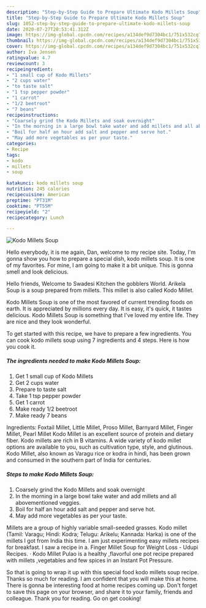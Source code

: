 ```yaml
---
description: "Step-by-Step Guide to Prepare Ultimate Kodo Millets Soup"
title: "Step-by-Step Guide to Prepare Ultimate Kodo Millets Soup"
slug: 1052-step-by-step-guide-to-prepare-ultimate-kodo-millets-soup
date: 2020-07-27T20:53:41.312Z
image: https://img-global.cpcdn.com/recipes/a134def9d7304bc1/751x532cq70/kodo-millets-soup-recipe-main-photo.jpg
thumbnail: https://img-global.cpcdn.com/recipes/a134def9d7304bc1/751x532cq70/kodo-millets-soup-recipe-main-photo.jpg
cover: https://img-global.cpcdn.com/recipes/a134def9d7304bc1/751x532cq70/kodo-millets-soup-recipe-main-photo.jpg
author: Iva Jensen
ratingvalue: 4.7
reviewcount: 3
recipeingredient:
- "1 small cup of Kodo Millets"
- "2 cups water"
- "to taste salt"
- "1 tsp pepper powder"
- "1 carrot"
- "1/2 beetroot"
- "7 beans"
recipeinstructions:
- "Coarsely grind the Kodo Millets and soak overnight"
- "In the morning in a large bowl take water and add millets and all abovementioned veggies."
- "Boil for half an hour add salt and pepper and serve hot."
- "May add more vegetables as per your taste."
categories:
- Recipe
tags:
- kodo
- millets
- soup

katakunci: kodo millets soup 
nutrition: 245 calories
recipecuisine: American
preptime: "PT31M"
cooktime: "PT55M"
recipeyield: "2"
recipecategory: Lunch

---
```



![Kodo Millets Soup](https://img-global.cpcdn.com/recipes/a134def9d7304bc1/751x532cq70/kodo-millets-soup-recipe-main-photo.jpg)

Hello everybody, it is me again, Dan, welcome to my recipe site. Today, I'm gonna show you how to prepare a special dish, kodo millets soup. It is one of my favorites. For mine, I am going to make it a bit unique. This is gonna smell and look delicious.

Hello friends, Welcome to Swadesi Kitchen the gobblers World. Arikela Soup is a soup prepared from millets. This millet is also called Kodo Millet.

Kodo Millets Soup is one of the most favored of current trending foods on earth. It is appreciated by millions every day. It is easy, it's quick, it tastes delicious. Kodo Millets Soup is something that I've loved my entire life. They are nice and they look wonderful.


To get started with this recipe, we have to prepare a few ingredients. You can cook kodo millets soup using 7 ingredients and 4 steps. Here is how you cook it.

<!--inarticleads1-->

##### The ingredients needed to make Kodo Millets Soup:

1. Get 1 small cup of Kodo Millets
1. Get 2 cups water
1. Prepare to taste salt
1. Take 1 tsp pepper powder
1. Get 1 carrot
1. Make ready 1/2 beetroot
1. Make ready 7 beans


Ingredients: Foxtail Millet, Little Millet, Proso Millet, Barnyard Millet, Finger Millet, Pearl Millet Kodo Millet is an excellent source of protein and dietary fiber. Kodo millets are rich in B vitamins. A wide variety of kodo millet options are available to you, such as cultivation type, style, and glutinous. Kodo Millet, also known as Varagu rice or kodra in hindi, has been grown and consumed in the southern part of India for centuries. 

<!--inarticleads2-->

##### Steps to make Kodo Millets Soup:

1. Coarsely grind the Kodo Millets and soak overnight
1. In the morning in a large bowl take water and add millets and all abovementioned veggies.
1. Boil for half an hour add salt and pepper and serve hot.
1. May add more vegetables as per your taste.


Millets are a group of highly variable small-seeded grasses. Kodo millet (Tamil: Varagu; Hindi: Kodra; Telugu: Arikelu; Kannada: Harka) is one of the millets I got from India this time. I am just experimenting easy millets recipes for breakfast. I saw a recipe in a. Finger Millet Soup for Weight Loss - Udupi Recipes. · Kodo Millet Pulao is a healthy ,flavorful one pot recipe prepared with millets ,vegetables and few spices in an Instant Pot Pressure. 

So that is going to wrap it up with this special food kodo millets soup recipe. Thanks so much for reading. I am confident that you will make this at home. There is gonna be interesting food at home recipes coming up. Don't forget to save this page on your browser, and share it to your family, friends and colleague. Thank you for reading. Go on get cooking!
